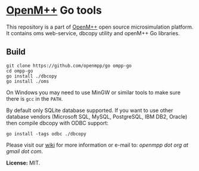 # [OpenM++](http://www.openmpp.org/) Go tools

This repository is a part of [OpenM++](http://www.openmpp.org/) open source microsimulation platform.
It contains oms web-service, dbcopy utility and openM++ Go libraries.

## Build

```
git clone https://github.com/openmpp/go ompp-go
cd ompp-go
go install ./dbcopy
go install ./oms
```

On Windows you may need to use MinGW or similar tools to make sure there is `gcc` in the `PATH`.

By default only SQLite database supported. 
If you want to use other database vendors (Microsoft SQL, MySQL, PostgreSQL, IBM DB2, Oracle) then compile dbcopy with ODBC support:

```
go install -tags odbc ./dbcopy
```

Please visit our [wiki](https://github.com/openmpp/openmpp.github.io/wiki) for more information or e-mail to: _openmpp dot org at gmail dot com_.

**License:** MIT.
